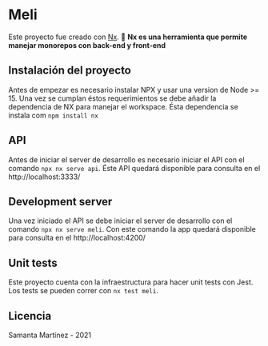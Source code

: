 # Meli

Este proyecto fue creado con [Nx](https://nx.dev).
🔎 **Nx es una herramienta que permite manejar monorepos con back-end y front-end**

## Instalación del proyecto

Antes de empezar es necesario instalar NPX y usar una version de Node >= 15. Una vez se cumplan éstos requerimientos se debe añadir la dependencia de NX para manejar el workspace. Ésta dependencia se instala com `npm install nx`

## API

Antes de iniciar el server de desarrollo es necesario iniciar el API con el comando `npx nx serve api`. Éste API quedará disponible para consulta en el http://localhost:3333/
## Development server

Una vez iniciado el API se debe iniciar el server de desarrollo con el comando `npx nx serve meli`. Con este comando la app quedará disponible para consulta en el http://localhost:4200/
## Unit tests

Este proyecto cuenta con la infraestructura para hacer unit tests con Jest. Los tests se pueden correr con `nx test meli`.

## Licencia
Samanta Martínez - 2021
